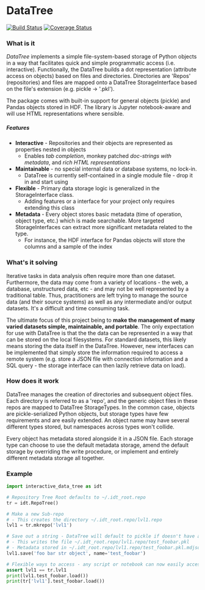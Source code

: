 # DataTree

[![Build Status](https://travis-ci.org/Morgan243/InteractiveDataTree.svg?branch=master)](https://travis-ci.org/Morgan243/InteractiveDataTree) [![Coverage Status](https://coveralls.io/repos/github/Morgan243/InteractiveDataTree/badge.svg)](https://coveralls.io/github/Morgan243/InteractiveDataTree)

### What is it
*DataTree* implements a simple file-system-based storage of Python objects
in a way that facilitates quick and simple programmatic access (i.e. interactive).
Functionally, the DataTree builds a dot representation (attribute access on objects)
based on files and directories. Directories are 'Repos' (repositories) and files
are mapped onto a DataTree StorageInterface based on the file's extension
(e.g. pickle -> '.pkl').

The package comes with built-in support for general objects (pickle) and Pandas
objects stored in HDF. The library is Jupyter notebook-aware and will use HTML
representations where sensible.

##### Features
- **Interactive** - Repositories and their objects are represented as properties nested in objects
    - Enables *tab completion*, monkey patched *doc-strings with metadata*, and *rich HTML representations*
- **Maintainable** - no special internal data or database systems, no lock-in.
    - DataTree is currently self-contained in a single module file - drop it in and start using
- **Flexible** - Primary data storage logic is generalized in the StorageInterface class.
    - Adding features or a interface for your project only requires extending this class
- **Metadata** - Every object stores basic metadata (time of operation, object type, etc.) which is made searchable. More targeted StorageInterfaces can extract more significant metadata related to the type.
    - For instance, the HDF interface for Pandas objects will store the columns and a sample of the index

### What's it solving
Iterative tasks in data analysis often require more than one dataset. Furthermore, the
data may come from a variety of locations - the web, a database, unstructured data, etc - and may not be well represented
by a traditional table. Thus, practitioners are left trying to manage the source data (and their source systems) as well as
any intermediate and/or output datasets. It's a difficult and time consuming task.

The ultimate focus of this project being to **make the management of many varied
datasets simple, maintainable, and portable**. The only expectation for use with DataTree is that the
the data can be represented in a way that can be stored on the local filesystems. For standard datasets,
this likely means storing the data itself in the DataTree. However, new interfaces can be implemented
that simply store the information required to access a remote system (e.g. store a JSON file with connection
information and a SQL query - the storage interface can then lazily retrieve data on load).

### How does it work
DataTree manages the creation of directories and subsequent object files. Each directory
is referred to as a 'repo', and the generic object files in these repos are mapped to DataTree StorageTypes.
In the common case, objects are pickle-serialized Python objects, but storage types have few requirements and are easily
extended. An object name may have several different types stored, but namespaces across types won't collide.

Every object has metadata stored alongside it in a JSON file. Each storage type can
choose to use the default metadata storage, amend the default storage by overriding the write
procedure, or implement and entirely different metadata storage all together.

### Example

```python
import interactive_data_tree as idt

# Repository Tree Root defaults to ~/.idt_root.repo
tr = idt.RepoTree()

# Make a new Sub-repo
# - This creates the directory ~/.idt_root.repo/lvl1.repo
lvl1 = tr.mkrepo('lvl1')

# Save out a string - DataTree will default to pickle if doesn't have a better type
# - This writes the file ~/.idt_root.repo/lvl1.repo/test_foobar.pkl
# - Metadata stored in ~/.idt_root.repo/lvl1.repo/test_foobar.pkl.mdjson
lvl1.save('foo bar str object', name='test_foobar')

# Flexible ways to access - any script or notebook can now easily access this data
assert lvl1 == tr.lvl1
print(lvl1.test_foobar.load())
print(tr['lvl1'].test_foobar.load())
```



